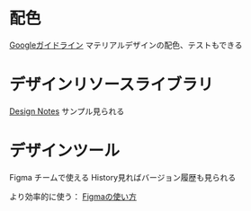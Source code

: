 # 配色
[Googleガイドライン](https://material.io/resources/color/#!/?view.left=0&view.right=0&primary.color=26A69A&secondary.color=EC407A&primary.text.color=000000)
マテリアルデザインの配色、テストもできる

# デザインリソースライブラリ
[Design Notes](https://www.designnotes.co/)
サンプル見られる

# デザインツール
Figma
チームで使える
History見ればバージョン履歴も見られる

より効率的に使う：
[Figmaの使い方](https://chot.design/figma-beginner/)
